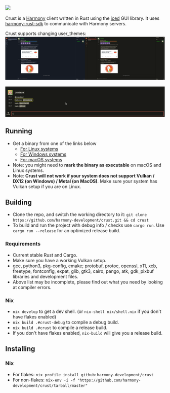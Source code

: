 [<img src="https://gist.githubusercontent.com/hecrj/ad7ecd38f6e47ff3688a38c79fd108f0/raw/74384875ecbad02ae2a926425e9bcafd0695bade/color.svg" width="256"/>](https://github.com/hecrj/iced)

Crust is a [Harmony] client written in Rust using the [iced] GUI library.
It uses [harmony-rust-sdk] to communicate with Harmony servers.

Crust supports changing user_themes:
![Crust themes](resources/screenshot.png)

![Autocompletion gif](resources/autocompletion.gif)

## Running

- Get a binary from one of the links below
    - [For Linux systems](https://github.com/harmony-development/Crust/releases/download/continuous/crust-linux)
    - [For Windows systems](https://github.com/harmony-development/Crust/releases/download/continuous/crust-windows.exe)
    - [For macOS systems](https://github.com/harmony-development/Crust/releases/download/continuous/crust-macos)
- Note: you might need to **mark the binary as executable** on macOS and Linux systems.
- Note: **Crust will not work if your system does not support Vulkan / DX12 (on Windows) / Metal (on MacOS)**.
Make sure your system has Vulkan setup if you are on Linux.

## Building

- Clone the repo, and switch the working directory to it: `git clone https://github.com/harmony-development/crust.git && cd crust`
- To build and run the project with debug info / checks use `cargo run`. Use `cargo run --release` for an optimized release build.

### Requirements
- Current stable Rust and Cargo.
- Make sure you have a working Vulkan setup.
- gcc, python3, pkg-config, cmake; protobuf, protoc, openssl, x11, xcb, freetype, fontconfig, expat, glib, gtk3, cairo, pango, atk, gdk_pixbuf libraries and development files.
- Above list may be incomplete, please find out what you need by looking at compiler errors.

### Nix
- `nix develop` to get a dev shell. (or `nix-shell nix/shell.nix` if you don't have flakes enabled)
- `nix build .#crust-debug` to compile a debug build.
- `nix build .#crust` to compile a release build.
- If you don't have flakes enabled, `nix-build` will give you a release build.

## Installing

### Nix
- For flakes: `nix profile install github:harmony-development/crust`
- For non-flakes: `nix-env -i -f "https://github.com/harmony-development/crust/tarball/master"`

[Harmony]: https://github.com/harmony-development
[harmony-rust-sdk]: https://github.com/harmony-development/harmony_rust_sdk
[iced]: https://github.com/hecrj/iced